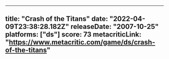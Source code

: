 
---
title: "Crash of the Titans"
date: "2022-04-09T23:38:28.182Z"
releaseDate: "2007-10-25"
platforms: ["ds"]
score: 73
metacriticLink: "https://www.metacritic.com/game/ds/crash-of-the-titans"
---
